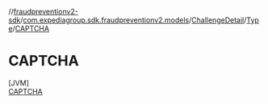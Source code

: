 //[fraudpreventionv2-sdk](../../../../../index.md)/[com.expediagroup.sdk.fraudpreventionv2.models](../../../index.md)/[ChallengeDetail](../../index.md)/[Type](../index.md)/[CAPTCHA](index.md)

# CAPTCHA

[JVM]\
[CAPTCHA](index.md)

